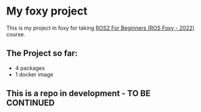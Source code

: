 # My foxy project
This is my project in foxy for taking [ROS2 For Beginners (ROS Foxy - 2022)](https://www.udemy.com/share/103tOU3@lyWiZ6ookdESHdaa1oz7z2v2ONzKMiEn8vUFSVJbkwzMMqeBbWev_VKmRWF_rKPOYA==/) course.

## The Project so far:
* 4 packages 
* 1 docker image 

## This is a repo in development - TO BE CONTINUED


